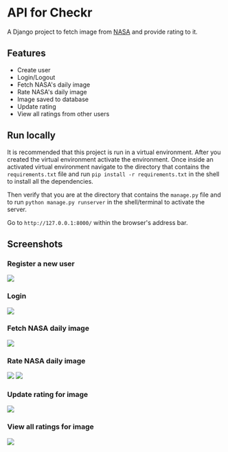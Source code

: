 # API for Checkr
A Django project to fetch image from [NASA](https://api.nasa.gov/index.html) and provide rating to it.

## Features
* Create user
* Login/Logout
* Fetch NASA's daily image
* Rate NASA's daily image
* Image saved to database
* Update rating
* View all ratings from other users


## Run locally
It is recommended that this project is run in a virtual environment. After you created the virtual environment activate the environment. Once inside an activated virtual environment navigate to the directory that contains the `requirements.txt` file and run `pip install -r requirements.txt` in the shell to install all the dependencies. 

Then verify that you are at the directory that contains the `manage.py` file and to run  `python manage.py runserver` in the shell/terminal to activate the server. 

Go to `http://127.0.0.1:8000/` within the browser's address bar. 

## Screenshots

### Register a new user
![](screenshots/register.png)

### Login
![](screenshots/login.png)

### Fetch NASA daily image
![](screenshots/fetch.png)

### Rate NASA daily image
![](screenshots/rate.png)
![](screenshots/rating_view.png)

### Update rating for image
![](screenshots/update.png)

### View all ratings for image
![](screenshots/all_ratings.png)